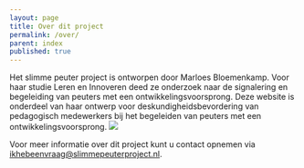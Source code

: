 ```yaml
---
layout: page
title: Over dit project
permalink: /over/
parent: index
published: true
---
```


Het slimme peuter project is ontworpen door Marloes Bloemenkamp.
Voor haar studie Leren en Innoveren deed ze onderzoek naar de signalering en begeleiding van
peuters met een ontwikkelingsvoorsprong. Deze website is onderdeel van haar ontwerp voor
deskundigheidsbevordering van pedagogisch medewerkers bij het begeleiden van peuters met een
ontwikkelingsvoorsprong.
![]({{site.baseurl}}//Tekening%20Marloes.jpg)

Voor meer informatie over dit project kunt u contact opnemen via [ikhebeenvraag@slimmepeuterproject.nl](mailto:ikhebeenvraag@slimmepeuterproject.nl).
